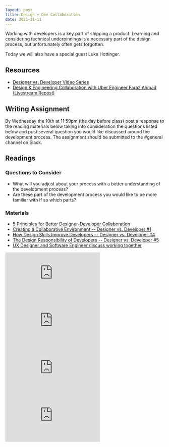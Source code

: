 ```yaml
---
layout: post
title: Design + Dev Collaboration
date: 2021-11-11
---
```


Working with developers is a key part of shipping a product. Learning and considering technical underpinnings is a necessary part of the design process, but unfortunately often gets forgotten.

Today we will also have a special guest Luke Hottinger.

## Resources
* [Designer vs. Developer Video Series](https://www.youtube.com/playlist?list=PLNYkxOF6rcIC60856GnLEV5GQXMxc9ByJ)
* [Design & Engineering Collaboration with Uber Engineer Faraz Ahmad (Livestream Repost)](https://www.youtube.com/watch?v=gtzriWbG48I)

## Writing Assignment
By Wednesday the 10th at 11:59pm (the day before class) post a response to the reading materials below taking into consideration the questions listed below and post several question you would like discussed around the development process. The assignment should be submitted to the #general channel on Slack.

## Readings

### Questions to Consider
* What will you adjust about your process with a better understanding of the development process?
* Are these part of the development process you would like to be more familiar with if so which parts?

### Materials
* [5 Principles for Better Designer-Developer Collaboration](https://xd.adobe.com/ideas/perspectives/leadership-insights/principles-designer-developer-collaboration/)
* [Creating a Collaborative Environment -- Designer vs. Developer #1](https://www.youtube.com/watch?v=8T94qu8IWWk)
* [How Design Skills Improve Developers -- Designer vs. Developer #4](https://www.youtube.com/watch?v=xxfb-S9nDsQ&list=PLNYkxOF6rcIC60856GnLEV5GQXMxc9ByJ&index=23)
* [The Design Responsibility of Developers -- Designer vs. Developer #5](https://www.youtube.com/watch?v=ijJcFAFjXuQ&list=PLNYkxOF6rcIC60856GnLEV5GQXMxc9ByJ&index=22)
* [UX Designer and Software Engineer discuss working together](https://www.youtube.com/watch?v=RXId1OdSkRg)

<iframe class="video-embed" src="https://www.youtube.com/embed/8T94qu8IWWk" title="YouTube video player" frameborder="0" allow="accelerometer; autoplay; clipboard-write; encrypted-media; gyroscope; picture-in-picture" allowfullscreen></iframe>

<iframe class="video-embed" src="https://www.youtube.com/embed/xxfb-S9nDsQ" title="YouTube video player" frameborder="0" allow="accelerometer; autoplay; clipboard-write; encrypted-media; gyroscope; picture-in-picture" allowfullscreen></iframe>

<iframe class="video-embed" src="https://www.youtube.com/embed/ijJcFAFjXuQ" title="YouTube video player" frameborder="0" allow="accelerometer; autoplay; clipboard-write; encrypted-media; gyroscope; picture-in-picture" allowfullscreen></iframe>

<iframe class="video-embed" src="https://www.youtube.com/embed/RXId1OdSkRg" title="YouTube video player" frameborder="0" allow="accelerometer; autoplay; clipboard-write; encrypted-media; gyroscope; picture-in-picture" allowfullscreen></iframe>